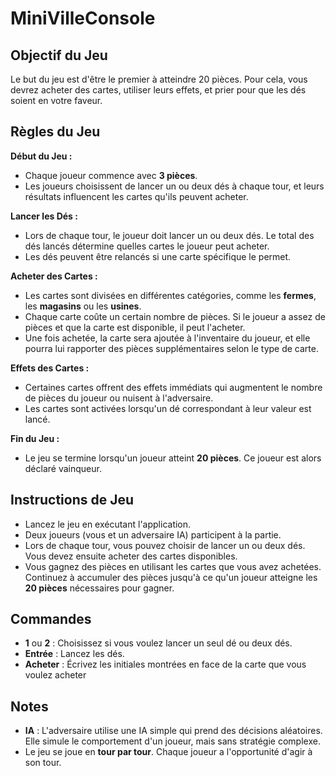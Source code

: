 # MiniVilleConsole

## Objectif du Jeu

Le but du jeu est d'être le premier à atteindre 20 pièces. Pour cela, vous devrez acheter des cartes, utiliser leurs effets, et prier pour que les dés soient en votre faveur.

## Règles du Jeu
**Début du Jeu :**
   - Chaque joueur commence avec **3 pièces**.
   - Les joueurs choisissent de lancer un ou deux dés à chaque tour, et leurs résultats influencent les cartes qu'ils peuvent acheter.

**Lancer les Dés :**
   - Lors de chaque tour, le joueur doit lancer un ou deux dés. Le total des dés lancés détermine quelles cartes le joueur peut acheter.
   - Les dés peuvent être relancés si une carte spécifique le permet.

**Acheter des Cartes :**
   - Les cartes sont divisées en différentes catégories, comme les **fermes**, les **magasins** ou les **usines**.
   - Chaque carte coûte un certain nombre de pièces. Si le joueur a assez de pièces et que la carte est disponible, il peut l'acheter.
   - Une fois achetée, la carte sera ajoutée à l'inventaire du joueur, et elle pourra lui rapporter des pièces supplémentaires selon le type de carte.

**Effets des Cartes :**
   - Certaines cartes offrent des effets immédiats qui augmentent le nombre de pièces du joueur ou nuisent à l'adversaire.
   - Les cartes sont activées lorsqu'un dé correspondant à leur valeur est lancé.

**Fin du Jeu :**
   - Le jeu se termine lorsqu'un joueur atteint **20 pièces**. Ce joueur est alors déclaré vainqueur.

## Instructions de Jeu

- Lancez le jeu en exécutant l'application.
- Deux joueurs (vous et un adversaire IA) participent à la partie.
- Lors de chaque tour, vous pouvez choisir de lancer un ou deux dés. Vous devez ensuite acheter des cartes disponibles.
- Vous gagnez des pièces en utilisant les cartes que vous avez achetées. Continuez à accumuler des pièces jusqu'à ce qu'un joueur atteigne les **20 pièces** nécessaires pour gagner.

## Commandes

- **1** ou **2** : Choisissez si vous voulez lancer un seul dé ou deux dés.
- **Entrée** : Lancez les dés.
- **Acheter** : Écrivez les initiales montrées en face de la carte que vous voulez acheter

## Notes

- **IA** : L'adversaire utilise une IA simple qui prend des décisions aléatoires. Elle simule le comportement d'un joueur, mais sans stratégie complexe.
- Le jeu se joue en **tour par tour**. Chaque joueur a l'opportunité d'agir à son tour.


